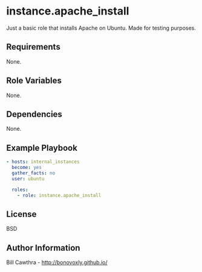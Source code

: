 instance.apache_install
=========

Just a basic role that installs Apache on Ubuntu. Made for testing purposes.

Requirements
------------

None.

Role Variables
--------------

None.

Dependencies
------------

None.

Example Playbook
----------------

```yaml
- hosts: internal_instances
  become: yes
  gather_facts: no
  user: ubuntu

  roles:
    - role: instance.apache_install
```

License
-------

BSD

Author Information
------------------

Bill Cawthra - http://bonovoxly.github.io/
